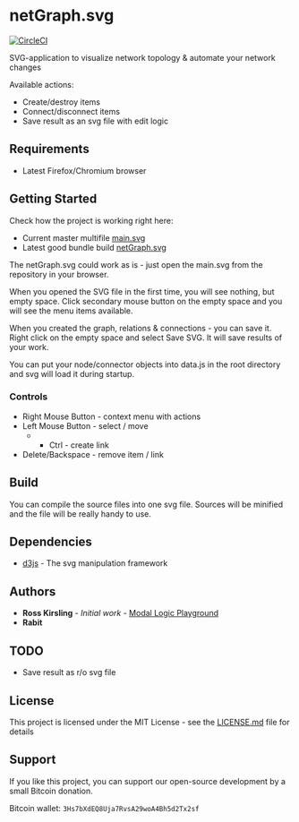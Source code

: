 netGraph.svg
============

[![CircleCI](https://img.shields.io/circleci/project/github/rabits/netGraph.svg/master.svg)](https://circleci.com/gh/rabits/netGraph.svg)

SVG-application to visualize network topology & automate your network changes

Available actions:
* Create/destroy items
* Connect/disconnect items
* Save result as an svg file with edit logic

## Requirements

* Latest Firefox/Chromium browser

## Getting Started

Check how the project is working right here:
* Current master multifile [main.svg](https://rabits.github.io/netGraph.svg/main.svg)
* Latest good bundle build [netGraph.svg](https://circleci.com/api/v1.1/project/github/rabits/netGraph.svg/latest/artifacts/0/home/circleci/netGraph.svg/out/netGraph.svg?branch=master&filter=successful)

The netGraph.svg could work as is - just open the main.svg from the repository in your browser.

When you opened the SVG file in the first time, you will see nothing, but empty space. Click
secondary mouse button on the empty space and you will see the menu items available.

When you created the graph, relations & connections - you can save it. Right click on the empty
space and select Save SVG. It will save results of your work.

You can put your node/connector objects into data.js in the root directory and svg will load it
during startup.

### Controls

* Right Mouse Button - context menu with actions
* Left Mouse Button - select / move
  * + Ctrl - create link
* Delete/Backspace - remove item / link

## Build

You can compile the source files into one svg file. Sources will be minified and the file will be
really handy to use.

## Dependencies

* [d3js](https://d3js.org/) - The svg manipulation framework

## Authors

* **Ross Kirsling** - *Initial work* - [Modal Logic Playground](https://github.com/rkirsling/modallogic)
* **Rabit**

## TODO

* Save result as r/o svg file

## License

This project is licensed under the MIT License - see the [LICENSE.md](LICENSE.md) file for details

## Support

If you like this project, you can support our open-source development by a small Bitcoin donation.

Bitcoin wallet: `3Hs7bXdEQ8Uja7RvsA29woA4Bh5d2Tx2sf`
